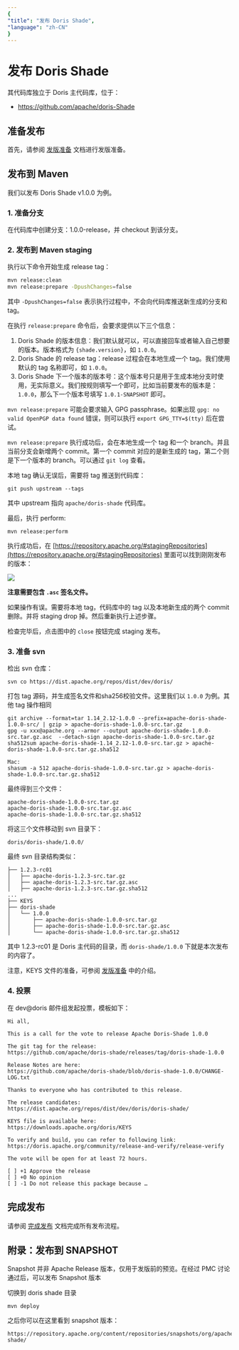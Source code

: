 ```yaml
---
{
"title": "发布 Doris Shade",
"language": "zh-CN"
}
---
```


<!-- 
Licensed to the Apache Software Foundation (ASF) under one
or more contributor license agreements.  See the NOTICE file
distributed with this work for additional information
regarding copyright ownership.  The ASF licenses this file
to you under the Apache License, Version 2.0 (the
"License"); you may not use this file except in compliance
with the License.  You may obtain a copy of the License at

  http://www.apache.org/licenses/LICENSE-2.0

Unless required by applicable law or agreed to in writing,
software distributed under the License is distributed on an
"AS IS" BASIS, WITHOUT WARRANTIES OR CONDITIONS OF ANY
KIND, either express or implied.  See the License for the
specific language governing permissions and limitations
under the License.
-->

# 发布 Doris Shade

其代码库独立于 Doris 主代码库，位于：

- https://github.com/apache/doris-Shade

## 准备发布

首先，请参阅 [发版准备](./release-prepare.md) 文档进行发版准备。

## 发布到 Maven

我们以发布 Doris Shade v1.0.0 为例。

### 1. 准备分支

在代码库中创建分支：1.0.0-release，并 checkout 到该分支。

### 2. 发布到 Maven staging

执行以下命令开始生成 release tag：

```bash
mvn release:clean
mvn release:prepare -DpushChanges=false
```

其中 `-DpushChanges=false` 表示执行过程中，不会向代码库推送新生成的分支和 tag。

在执行 `release:prepare` 命令后，会要求提供以下三个信息：

1. Doris Shade 的版本信息：我们默认就可以，可以直接回车或者输入自己想要的版本。版本格式为 `{shade.version}`，如 `1.0.0`。
2. Doris Shade 的 release tag：release 过程会在本地生成一个 tag。我们使用默认的 tag 名称即可，如 `1.0.0`。
3. Doris Shade 下一个版本的版本号：这个版本号只是用于生成本地分支时使用，无实际意义。我们按规则填写一个即可，比如当前要发布的版本是：`1.0.0`，那么下一个版本号填写 `1.0.1-SNAPSHOT` 即可。

`mvn release:prepare` 可能会要求输入 GPG passphrase。如果出现 `gpg: no valid OpenPGP data found` 错误，则可以执行 `export GPG_TTY=$(tty)` 后在尝试。

`mvn release:prepare` 执行成功后，会在本地生成一个 tag 和一个 branch。并且当前分支会新增两个 commit。第一个 commit 对应的是新生成的 tag，第二个则是下一个版本的 branch。可以通过 `git log` 查看。

本地 tag 确认无误后，需要将 tag 推送到代码库：

`git push upstream --tags`

其中 upstream 指向 `apache/doris-shade` 代码库。

最后，执行 perform:

```
mvn release:perform
```

执行成功后，在 [https://repository.apache.org/#stagingRepositories](https://repository.apache.org/#stagingRepositories) 里面可以找到刚刚发布的版本：

![](/images/staging-repositories.png)

**注意需要包含 `.asc` 签名文件。**

如果操作有误。需要将本地 tag，代码库中的 tag 以及本地新生成的两个 commit 删除。并将 staging drop 掉。然后重新执行上述步骤。

检查完毕后，点击图中的 `close` 按钮完成 staging 发布。

### 3. 准备 svn

检出 svn 仓库：

```
svn co https://dist.apache.org/repos/dist/dev/doris/
```

打包 tag 源码，并生成签名文件和sha256校验文件。这里我们以 `1.0.0` 为例。其他 tag 操作相同

```
git archive --format=tar 1.14_2.12-1.0.0 --prefix=apache-doris-shade-1.0.0-src/ | gzip > apache-doris-shade-1.0.0-src.tar.gz
gpg -u xxx@apache.org --armor --output apache-doris-shade-1.0.0-src.tar.gz.asc  --detach-sign apache-doris-shade-1.0.0-src.tar.gz
sha512sum apache-doris-shade-1.14_2.12-1.0.0-src.tar.gz > apache-doris-shade-1.0.0-src.tar.gz.sha512

Mac:
shasum -a 512 apache-doris-shade-1.0.0-src.tar.gz > apache-doris-shade-1.0.0-src.tar.gz.sha512
```

最终得到三个文件：

```
apache-doris-shade-1.0.0-src.tar.gz
apache-doris-shade-1.0.0-src.tar.gz.asc
apache-doris-shade-1.0.0-src.tar.gz.sha512
```

将这三个文件移动到 svn 目录下：

```
doris/doris-shade/1.0.0/
```

最终 svn 目录结构类似：

```
├── 1.2.3-rc01
│   ├── apache-doris-1.2.3-src.tar.gz
│   ├── apache-doris-1.2.3-src.tar.gz.asc
│   ├── apache-doris-1.2.3-src.tar.gz.sha512
...
├── KEYS
├── doris-shade
│   └── 1.0.0
│       ├── apache-doris-shade-1.0.0-src.tar.gz
│       ├── apache-doris-shade-1.0.0-src.tar.gz.asc
│       └── apache-doris-shade-1.0.0-src.tar.gz.sha512
```

其中 1.2.3-rc01 是 Doris 主代码的目录，而 `doris-shade/1.0.0` 下就是本次发布的内容了。

注意，KEYS 文件的准备，可参阅 [发版准备](./release-prepare.md) 中的介绍。

### 4. 投票

在 dev@doris 邮件组发起投票，模板如下：

```
Hi all,

This is a call for the vote to release Apache Doris-Shade 1.0.0

The git tag for the release:
https://github.com/apache/doris-shade/releases/tag/doris-shade-1.0.0

Release Notes are here:
https://github.com/apache/doris-shade/blob/doris-shade-1.0.0/CHANGE-LOG.txt

Thanks to everyone who has contributed to this release.

The release candidates:
https://dist.apache.org/repos/dist/dev/doris/doris-shade/

KEYS file is available here:
https://downloads.apache.org/doris/KEYS

To verify and build, you can refer to following link:
https://doris.apache.org/community/release-and-verify/release-verify

The vote will be open for at least 72 hours.

[ ] +1 Approve the release
[ ] +0 No opinion
[ ] -1 Do not release this package because …
```

## 完成发布

请参阅 [完成发布](./release-complete.md) 文档完成所有发布流程。

## 附录：发布到 SNAPSHOT

Snapshot 并非 Apache Release 版本，仅用于发版前的预览。在经过 PMC 讨论通过后，可以发布 Snapshot 版本

切换到 doris shade 目录

```
mvn deploy
```

之后你可以在这里看到 snapshot 版本：

```
https://repository.apache.org/content/repositories/snapshots/org/apache/doris/doris-shade/
```
